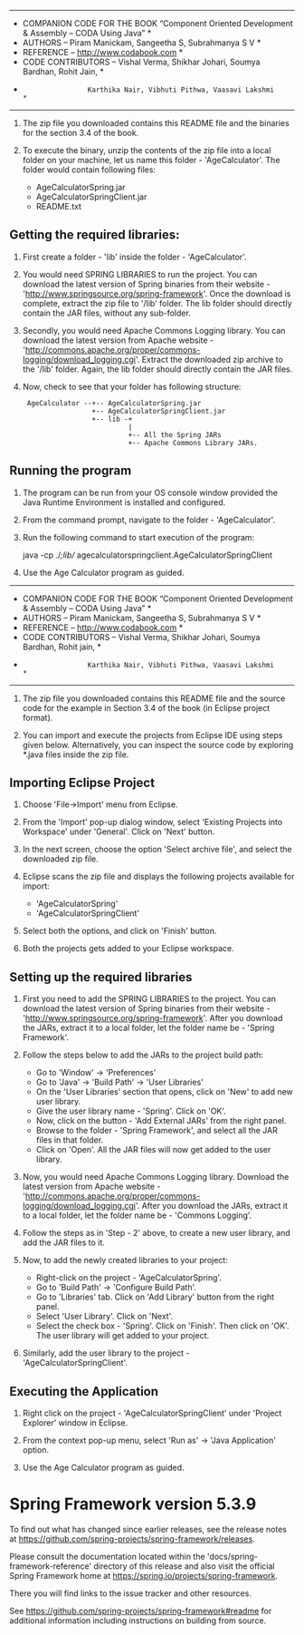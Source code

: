 *********************************************************************************************
* COMPANION CODE FOR THE BOOK “Component Oriented Development & Assembly – CODA Using Java” *
* AUTHORS – Piram Manickam, Sangeetha S, Subrahmanya S V                                    *
* REFERENCE – http://www.codabook.com                                                       *
* CODE CONTRIBUTORS – Vishal Verma, Shikhar Johari, Soumya Bardhan, Rohit Jain,		    *
*                     Karthika Nair, Vibhuti Pithwa, Vaasavi Lakshmi                        *
********************************************************************************************* 


1. The zip file you downloaded contains this README file and the binaries for the section 3.4 of the book.

2. To execute the binary, unzip the contents of the zip file into a local folder on your machine, let us name this folder - 'AgeCalculator'. The folder would contain following files:

	- AgeCalculatorSpring.jar
	- AgeCalculatorSpringClient.jar
	- README.txt


Getting the required libraries:
-------------------------------

1. First create a folder - 'lib' inside the folder - 'AgeCalculator'.
 
2. You would need SPRING LIBRARIES to run the project. You can download the latest version of Spring binaries from their website - 'http://www.springsource.org/spring-framework'. Once the download is complete, extract the zip file to '/lib' folder. The lib folder should directly contain the JAR files, without any sub-folder.
                  
3. Secondly, you would need Apache Commons Logging library. You can download the latest version from Apache website - 'http://commons.apache.org/proper/commons-logging/download_logging.cgi'. Extract the downloaded zip archive to the '/lib' folder. Again, the lib folder should directly contain the JAR files.

4. Now, check to see that your folder has following structure:

        AgeCalculator --+-- AgeCalculatorSpring.jar
                        +-- AgeCalculatorSpringClient.jar
                        +-- lib -+
                                 |
                                 +-- All the Spring JARs
                                 +-- Apache Commons Library JARs.


Running the program
-------------------

1. The program can be run from your OS console window provided the Java Runtime Environment is installed and configured. 

2. From the command prompt, navigate to the folder - 'AgeCalculator'.

3. Run the following command to start execution of the program:

      java -cp ./*;lib/* agecalculatorspringclient.AgeCalculatorSpringClient

4. Use the Age Calculator program as guided.

*********************************************************************************************
* COMPANION CODE FOR THE BOOK “Component Oriented Development & Assembly – CODA Using Java” *
* AUTHORS – Piram Manickam, Sangeetha S, Subrahmanya S V                                    *
* REFERENCE – http://www.codabook.com                                                       *
* CODE CONTRIBUTORS – Vishal Verma, Shikhar Johari, Soumya Bardhan, Rohit jain,		    *
*                     Karthika Nair, Vibhuti Pithwa, Vaasavi Lakshmi                        *
*********************************************************************************************  

1. The zip file you downloaded contains this README file and the source code for the example in Section 3.4 of the book (in Eclipse project format).

2. You can import and execute the projects from Eclipse IDE using steps given below. Alternatively, you can inspect the source code by exploring *.java files inside the zip file. 


Importing Eclipse Project
-------------------------

1. Choose 'File->Import' menu from Eclipse. 

2. From the 'Import' pop-up dialog window, select 'Existing Projects into Workspace' under 'General'.  Click on 'Next' button.

3. In the next screen, choose the option 'Select archive file', and select the downloaded zip file. 

4. Eclipse scans the zip file and displays the following projects available for import:
	- 'AgeCalculatorSpring'
	- 'AgeCalculatorSpringClient'

5. Select both the options, and click on 'Finish' button.

6. Both the projects gets added to your Eclipse workspace.


Setting up the required libraries
----------------------------------

1. First you need to add the SPRING LIBRARIES to the project. You can download the latest version of Spring binaries from their website - 'http://www.springsource.org/spring-framework'. After you download the JARs, extract it to a local folder, let the folder name be - 'Spring Framework'.

2. Follow the steps below to add the JARs to the project build path:

	- Go to 'Window' -> 'Preferences'
	- Go to 'Java' -> 'Build Path' -> 'User Libraries'
	- On the 'User Libraries' section that opens, click on 'New' to add new user library.
	- Give the user library name - 'Spring'. Click on 'OK'.
	- Now, click on the button - 'Add External JARs' from the right panel.
	- Browse to the folder - 'Spring Framework', and select all the JAR files in that folder.
	- Click on 'Open'. All the JAR files will now get added to the user library.
                  
3. Now, you would need Apache Commons Logging library. Download the latest version from Apache website - 'http://commons.apache.org/proper/commons-logging/download_logging.cgi'. After you download the JARs, extract it to a local folder, let the folder name be - 'Commons Logging'.

4. Follow the steps as in 'Step - 2' above, to create a new user library, and add the JAR files to it.

5. Now, to add the newly created libraries to your project: 
	- Right-click on the project - 'AgeCalculatorSpring'.
	- Go to 'Build Path' -> 'Configure Build Path'. 
	- Go to 'Libraries' tab. Click on 'Add Library' button from the right panel. 
	- Select 'User Library'. Click on 'Next'. 
	- Select the check box - 'Spring'. Click on 'Finish'. Then click on 'OK'. The user library will get added to your project.

6. Similarly, add the user library to the project - 'AgeCalculatorSpringClient'.


Executing the Application
-------------------------
       
1. Right click on the project - 'AgeCalculatorSpringClient' under 'Project Explorer' window in Eclipse.

2. From the context pop-up menu, select 'Run as' -> 'Java Application' option.

3. Use the Age Calculator program as guided.

 

Spring Framework version 5.3.9
=====================================================================================

To find out what has changed since earlier releases, see the release notes at
https://github.com/spring-projects/spring-framework/releases.

Please consult the documentation located within the 'docs/spring-framework-reference'
directory of this release and also visit the official Spring Framework home at
https://spring.io/projects/spring-framework.

There you will find links to the issue tracker and other resources.

See https://github.com/spring-projects/spring-framework#readme for additional
information including instructions on building from source.
